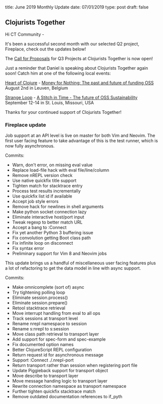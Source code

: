 title: June 2019 Monthly Update
date: 07/01/2019
type: post
draft: false

## Clojurists Together 

Hi CT Community -

It's been a successful second month with our selected Q2 project, Fireplace, check out the updates below!

The [Call for Proposals](https://www.clojuriststogether.org/open-source/) for Q3 Projects at Clojurists Together is now open!

Just a reminder that Daniel is speaking about Clojurists Together again soon! Catch him at one of the following local events:

[Heart of Clojure](https://heartofclojure.eu/) - [Money for Nothing: The past and future of funding OSS](https://heartofclojure.eu/program#daniel-compton)
<br /> August 2nd in Leuven, Belgium

[Strange Loop](https://thestrangeloop.com) - [A Stitch in Time - The future of OSS Sustainability](https://thestrangeloop.com/2019/a-stitch-in-time---the-future-of-oss-sustainability.html)
<br /> September 12-14 in St. Louis, Missouri, USA

Thanks for your continued support of Clojurists Together!

### Fireplace update

Job support at an API level is live on master for both Vim and Neovim.
The first user facing feature to take advantage of this is the test
runner, which is now fully asynchronous.

Commits:
* Warn, don't error, on missing eval value
* Replace load-file hack with eval file/line/column
* Remove nREPL version check
* Use native quickfix title support
* Tighten match for stacktrace entry
* Process test results incrementally
* Use quickfix list id if available
* Accept job style errors
* Remove hack for newlines in shell arguments
* Make python socket connection lazy
* Eliminate interactive host/port input
* Tweak regexp to better match URL
* Accept a bang to :Connect
* Fix yet another Python 3 buffering issue
* Fix convolution getting Boot class path
* Fix infinite loop on disconnect
* Fix syntax error
* Preliminary support for Vim 8 and Neovim jobs

This update brings us a handful of miscellaneous user facing features
plus a lot of refactoring to get the data model in line with async
support.

Commits:
* Make omnicomplete (sort of) async
* Try tightening polling loop
* Eliminate session.process()
* Eliminate session.prepare()
* Retool stacktrace retrieval
* Move interrupt handling from eval to all ops
* Track sessions at transport level
* Rename nrepl namespace to session
* Rename s:nrepl to s:session
* Move class path retrieval to transport layer
* Add support for spec-form and spec-example
* Fix documented option names
* Better ClojureScript REPL configuration
* Return request id for asynchronous message
* Support :Connect ./.nrepl-port
* Return transport rather than session when registering port file
* Update Piggieback support for transport object
* Move describe to transport layer
* Move message handing logic to transport layer
* Rewrite connection namespace as transport namespace
* Further tighten quickfix stacktrace match
* Remove outdated documentation references to if_pyth
